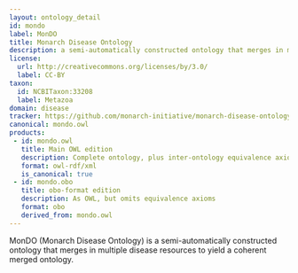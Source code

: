 ```yaml
---
layout: ontology_detail
id: mondo
label: MonDO
title: Monarch Disease Ontology
description: a semi-automatically constructed ontology that merges in multiple disease resources to yield a coherent merged ontology
license:
  url: http://creativecommons.org/licenses/by/3.0/
  label: CC-BY
taxon:
  id: NCBITaxon:33208
  label: Metazoa
domain: disease
tracker: https://github.com/monarch-initiative/monarch-disease-ontology/issues
canonical: mondo.owl
products:
 - id: mondo.owl
   title: Main OWL edition
   description: Complete ontology, plus inter-ontology equivalence axioms
   format: owl-rdf/xml
   is_canonical: true
 - id: mondo.obo
   title: obo-format edition
   description: As OWL, but omits equivalence axioms
   format: obo
   derived_from: mondo.owl
---
```


MonDO (Monarch Disease Ontology) is a semi-automatically constructed ontology that merges in multiple disease resources to yield a coherent merged ontology.
